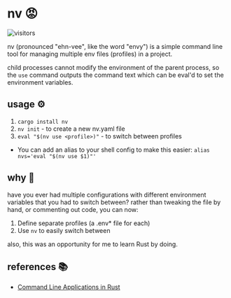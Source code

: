 # nv 😡

![visitors](https://img.shields.io/endpoint?url=https://vu-mi.com/api/v1/views?id=jcserv/nv)

nv (pronounced "ehn-vee", like the word "envy") is a simple command line tool for managing multiple env files (profiles) in a project.

child processes cannot modify the environment of the parent process, so the `use` command outputs the command text which can be eval'd to set the environment variables.

## usage ⚙️ 

1. `cargo install nv`
2. `nv init` - to create a new nv.yaml file
3. `eval "$(nv use <profile>)"` - to switch between profiles
- You can add an alias to your shell config to make this easier: `alias nvs='eval "$(nv use $1)"'` 

## why 🤔

have you ever had multiple configurations with different environment variables that you had to switch between?
rather than tweaking the file by hand, or commenting out code, you can now: 
1. Define separate profiles (a .env* file for each)
2. Use `nv` to easily switch between

also, this was an opportunity for me to learn Rust by doing.

## references 📚
- [Command Line Applications in Rust](https://rust-cli.github.io/book/index.html)